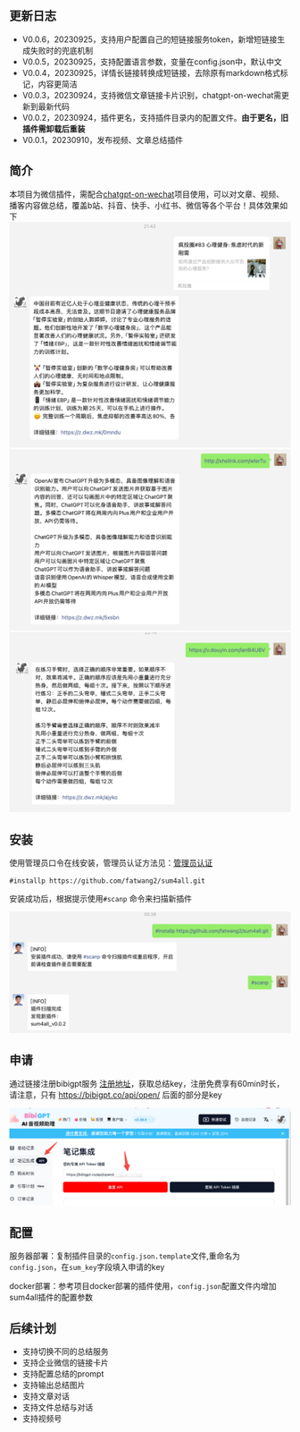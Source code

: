 ## 更新日志
- V0.0.6，20230925，支持用户配置自己的短链接服务token，新增短链接生成失败时的兜底机制
- V0.0.5，20230925，支持配置语言参数，变量在config.json中，默认中文
- V0.0.4，20230925，详情长链接转换成短链接，去除原有markdown格式标记，内容更简洁
- V0.0.3，20230924，支持微信文章链接卡片识别，chatgpt-on-wechat需更新到最新代码
- V0.0.2，20230924，插件更名，支持插件目录内的配置文件。**由于更名，旧插件需卸载后重装**
- V0.0.1，20230910，发布视频、文章总结插件

## 简介
本项目为微信插件，需配合[chatgpt-on-wechat](https://github.com/zhayujie/chatgpt-on-wechat)项目使用，可以对文章、视频、播客内容做总结，覆盖b站、抖音、快手、小红书、微信等各个平台！具体效果如下
![链接卡片](picture/image-6.png)
![小红书](picture/image.png)
![抖音](picture/%E6%8A%96%E9%9F%B3.png)

## 安装
使用管理员口令在线安装，管理员认证方法见：[管理员认证](https://github.com/zhayujie/chatgpt-on-wechat/tree/master/plugins/godcmd)
```
#installp https://github.com/fatwang2/sum4all.git
```
安装成功后，根据提示使用`#scanp` 命令来扫描新插件

![Alt text](picture/image-4.png)

## 申请
通过链接注册bibigpt服务 [注册地址](https://bibigpt.co/r/90nEPW)，获取总结key，注册免费享有60min时长，请注意，只有 https://bibigpt.co/api/open/ 后面的部分是key

![Alt text](picture/image-3.png)

## 配置
服务器部署：复制插件目录的`config.json.template`文件,重命名为`config.json`，在`sum_key`字段填入申请的key

docker部署：参考项目docker部署的插件使用，`config.json`配置文件内增加sum4all插件的配置参数

## 后续计划
- 支持切换不同的总结服务
- 支持企业微信的链接卡片
- 支持配置总结的prompt
- 支持输出总结图片
- 支持文章对话
- 支持文件总结与对话
- 支持视频号